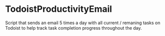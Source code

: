 # TodoistProductivityEmail

Script that sends an email 5 times a day with all current / remaning tasks on Todoist to help track task completion progress throughout the day.
